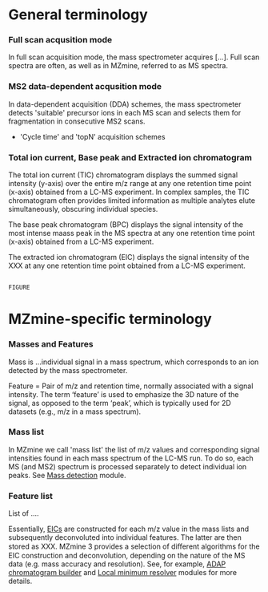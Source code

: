 # General terminology

### Full scan acqusition mode
In full scan acquisition mode, the mass spectrometer acquires [...]. Full scan spectra are often, as well as in MZmine, referred to as MS spectra.

### MS2 data-dependent acqusition mode
In data-dependent acquisition (DDA) schemes, the mass spectrometer detects 'suitable' precursor ions in each MS scan and selects them for fragmentation in consecutive MS2 scans.
- 'Cycle time' and 'topN' acquisition schemes


### Total ion current, Base peak and Extracted ion chromatogram
The total ion current (TIC) chromatogram displays the summed signal intensity (y-axis) over the entire m/z range at any one retention time point (x-axis) obtained from a LC-MS experiment. In complex samples, the TIC chromatogram often provides limited information as multiple analytes elute simultaneously, obscuring individual species.<br>

The base peak chromatogram (BPC) displays the signal intensity of the most intense maass peak in the MS spectra at any one retention time point (x-axis) obtained from a LC-MS experiment.<br>

The extracted ion chromatogram (EIC) displays the signal intensity of the XXX at any one retention time point obtained from a LC-MS experiment.<br>

                                                                          FIGURE


# MZmine-specific terminology

### Masses and Features
Mass is ...individual signal in a mass spectrum, which corresponds to an ion detected by the mass spectrometer.

Feature = Pair of m/z and retention time, normally associated with a signal intensity. The term ‘feature’ is used to emphasize the 3D nature of the signal, as opposed to the term ‘peak’, which is typically used for 2D datasets (e.g., m/z in a mass spectrum).

### Mass list
In MZmine we call 'mass list' the list of m/z values and corresponding signal intensities found in each mass spectrum of the LC-MS run. To do so, each MS (and MS2) spectrum is processed separately to detect individual ion peaks. See [Mass detection](../module_docs/massdetection/mass-detection.md) module.

### Feature list
List of ....

Essentially, [EICs](#total-ion-current-base-peak-and-extracted-ion-chromatogram) are constructed for each m/z value in the mass lists and subsequently deconvoluted into individual features. The latter are then stored as XXX. MZmine 3 provides a selection of diﬀerent algorithms for the EIC construction and deconvolution, depending on the nature of the MS data (e.g. mass accuracy and resolution). See, for example, [ADAP chromatogram builder](../module_docs/adapchromatogrambuilder/adap-chromatogram-builder.md) and [Local minimum resolver](../module_docs/localminimumresolver/local-minimum-resolver.md) modules for more details.
